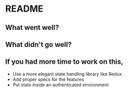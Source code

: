# README

## What went well?

## What didn't go well?

## If you had more time to work on this,
  * Use a more elegant state handling library like Redux
  * Add proper specs for the features
  * Put stats inside an authenticated environment
